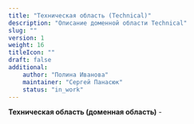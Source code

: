 ```yaml
---
title: "Техническая область (Technical)"
description: "Описание доменной области Technical"
slug: ""
version: 1
weight: 16
titleIcon: ""
draft: false
additional:
    author: "Полина Иванова"
    maintainer: "Сергей Панасюк"
    status: "in_work"
---
```


**Техническая область (доменная область)** - 
